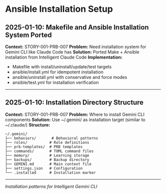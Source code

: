 # Ansible Installation Setup

## 2025-01-10: Makefile and Ansible Installation System Ported
**Context:** STORY-001-PRB-007
**Problem:** Need installation system for Gemini CLI like Claude Code has
**Solution:** Ported Make + Ansible installation from Intelligent Claude Code
**Implementation:**
- Makefile with install/uninstall/update/test targets
- ansible/install.yml for idempotent installation
- ansible/uninstall.yml with conservative and force modes
- ansible/test.yml for installation verification

---

## 2025-01-10: Installation Directory Structure
**Context:** STORY-001-PRB-007
**Problem:** Where to install Gemini CLI components
**Solution:** Use ~/.gemini/ as installation target (similar to ~/.claude/)
**Structure:**
```
~/.gemini/
├── behaviors/       # Behavioral patterns
├── roles/          # Role definitions
├── prb-templates/  # PRB templates
├── commands/       # TOML command files
├── memory/         # Learning storage
├── backups/        # Backup directory
├── GEMINI.md       # Main context file
├── settings.json   # Configuration
└── .installed      # Installation marker
```

---
*Installation patterns for Intelligent Gemini CLI*